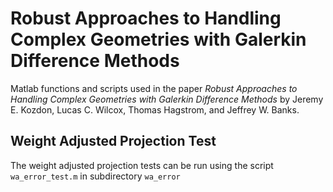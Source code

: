 # Robust Approaches to Handling Complex Geometries with Galerkin Difference Methods

Matlab functions and scripts used in the paper _Robust Approaches to Handling
Complex Geometries with Galerkin Difference Methods_ by Jeremy E. Kozdon, Lucas
C. Wilcox, Thomas Hagstrom, and Jeffrey W. Banks.

## Weight Adjusted Projection Test
The weight adjusted projection tests can be run using the script
`wa_error_test.m` in subdirectory `wa_error`


